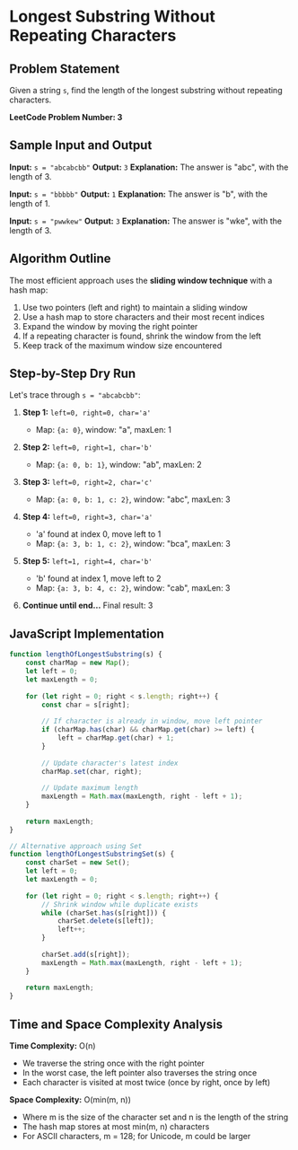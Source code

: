 # Longest Substring Without Repeating Characters

## Problem Statement
Given a string `s`, find the length of the longest substring without repeating characters.

**LeetCode Problem Number: 3**

## Sample Input and Output
**Input:** `s = "abcabcbb"`
**Output:** `3`
**Explanation:** The answer is "abc", with the length of 3.

**Input:** `s = "bbbbb"`
**Output:** `1`
**Explanation:** The answer is "b", with the length of 1.

**Input:** `s = "pwwkew"`
**Output:** `3`
**Explanation:** The answer is "wke", with the length of 3.

## Algorithm Outline
The most efficient approach uses the **sliding window technique** with a hash map:

1. Use two pointers (left and right) to maintain a sliding window
2. Use a hash map to store characters and their most recent indices
3. Expand the window by moving the right pointer
4. If a repeating character is found, shrink the window from the left
5. Keep track of the maximum window size encountered

## Step-by-Step Dry Run
Let's trace through `s = "abcabcbb"`:

1. **Step 1:** `left=0, right=0, char='a'`
   - Map: `{a: 0}`, window: "a", maxLen: 1

2. **Step 2:** `left=0, right=1, char='b'`
   - Map: `{a: 0, b: 1}`, window: "ab", maxLen: 2

3. **Step 3:** `left=0, right=2, char='c'`
   - Map: `{a: 0, b: 1, c: 2}`, window: "abc", maxLen: 3

4. **Step 4:** `left=0, right=3, char='a'`
   - 'a' found at index 0, move left to 1
   - Map: `{a: 3, b: 1, c: 2}`, window: "bca", maxLen: 3

5. **Step 5:** `left=1, right=4, char='b'`
   - 'b' found at index 1, move left to 2
   - Map: `{a: 3, b: 4, c: 2}`, window: "cab", maxLen: 3

6. **Continue until end...** Final result: 3

## JavaScript Implementation

```javascript
function lengthOfLongestSubstring(s) {
    const charMap = new Map();
    let left = 0;
    let maxLength = 0;
    
    for (let right = 0; right < s.length; right++) {
        const char = s[right];
        
        // If character is already in window, move left pointer
        if (charMap.has(char) && charMap.get(char) >= left) {
            left = charMap.get(char) + 1;
        }
        
        // Update character's latest index
        charMap.set(char, right);
        
        // Update maximum length
        maxLength = Math.max(maxLength, right - left + 1);
    }
    
    return maxLength;
}

// Alternative approach using Set
function lengthOfLongestSubstringSet(s) {
    const charSet = new Set();
    let left = 0;
    let maxLength = 0;
    
    for (let right = 0; right < s.length; right++) {
        // Shrink window while duplicate exists
        while (charSet.has(s[right])) {
            charSet.delete(s[left]);
            left++;
        }
        
        charSet.add(s[right]);
        maxLength = Math.max(maxLength, right - left + 1);
    }
    
    return maxLength;
}
```

## Time and Space Complexity Analysis

**Time Complexity:** O(n)
- We traverse the string once with the right pointer
- In the worst case, the left pointer also traverses the string once
- Each character is visited at most twice (once by right, once by left)

**Space Complexity:** O(min(m, n))
- Where m is the size of the character set and n is the length of the string
- The hash map stores at most min(m, n) characters
- For ASCII characters, m = 128; for Unicode, m could be larger